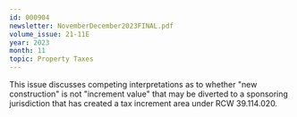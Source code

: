 ```yaml
---
id: 000904
newsletter: NovemberDecember2023FINAL.pdf
volume_issue: 21-11E
year: 2023
month: 11
topic: Property Taxes
---
```


This issue discusses competing interpretations as to whether "new construction" is not "increment value" that may be diverted to a sponsoring jurisdiction that has created a tax increment area under RCW 39.114.020.